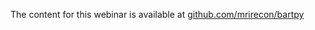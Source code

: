 The content for this webinar is available at [github.com/mrirecon/bartpy](https://github.com/mrirecon/bartpy)
